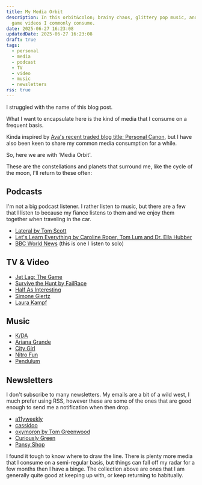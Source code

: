 ```yaml
---
title: My Media Orbit
description: In this orbit&colon; brainy chaos, glittery pop music, and silly
  game videos I commonly consume.
date: 2025-06-27 16:23:08
updatedDate: 2025-06-27 16:23:08
draft: true
tags:
  - personal
  - media
  - podcast
  - TV
  - video
  - music
  - newsletters
rss: true
---
```

I struggled with the name of this blog post.

What I want to encapsulate here is the kind of media that I consume on a frequent basis. 

Kinda inspired by [Ava's recent traded blog title: Personal Canon](https://blog.avas.space/trade-personal-canon/), but I have also been keen to share my common media consumption for a while.

So, here we are with 'Media Orbit'.

These are the constellations and planets that surround me, like the cycle of the moon, I'll return to these often:

## Podcasts
I'm not a big podcast listener. I rather listen to music, but there are a few that I listen to because my fiance listens to them and we enjoy them together when traveling in the car.
- [Lateral by Tom Scott](https://lateralcast.com/)
- [Let's Learn Everything by Caroline Roper, Tom Lum and Dr. Ella Hubber](https://www.letslearneverything.com/)
- [BBC World News](https://www.bbc.co.uk/programmes/p02nq0gn/episodes/downloads) (this is one I listen to solo)

## TV & Video
- [Jet Lag: The Game](https://nebula.tv/jetlag)
- [Survive the Hunt by FailRace](https://www.youtube.com/@FailRace/)
- [Half As Interesting](https://www.halfasinteresting.com/)
- [Simone Giertz](https://www.youtube.com/@simonegiertz)
- [Laura Kampf](https://www.youtube.com/@laurakampf)

## Music
- [K/DA](https://open.spotify.com/artist/4gOc8TsQed9eqnqJct2c5v)
- [Ariana Grande](https://open.spotify.com/artist/66CXWjxzNUsdJxJ2JdwvnR)
- [City Girl](https://open.spotify.com/artist/6yby1ACnfwVigbSSaH3kEQ)
- [Nitro Fun](https://open.spotify.com/artist/4XU5f8nGiPMr6eetud6epC)
- [Pendulum](https://open.spotify.com/artist/7MqnCTCAX6SsIYYdJCQj9B)

## Newsletters
I don't subscribe to many newsletters. My emails are a bit of a wild west, I much prefer using RSS, however these are some of the ones that are good enough to send me a notification when then drop.
- [a11yweekly](https://a11yweekly.com/)
- [cassidoo](https://cassidoo.co/newsletter/)
- [oxymoron by Tom Greenwood](https://tomgreenwood.substack.com/)
- [Curiously Green](https://www.wholegraindigital.com/curiously-green/)
- [Pansy Shop](https://www.pansy-shop.com/)

I found it tough to know where to draw the line. There is plenty more media that I consume on a semi-regular basis, but things can fall off my radar for a few months then I have a binge. The collection above are ones that I am generally quite good at keeping up with, or keep returning to habitually.
